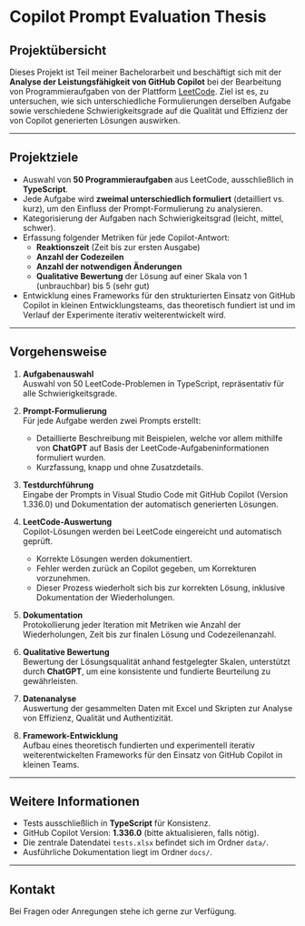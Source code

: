 # Copilot Prompt Evaluation Thesis

## Projektübersicht

Dieses Projekt ist Teil meiner Bachelorarbeit und beschäftigt sich mit der **Analyse der Leistungsfähigkeit von GitHub Copilot** bei der Bearbeitung von Programmieraufgaben von der Plattform [LeetCode](https://leetcode.com/). Ziel ist es, zu untersuchen, wie sich unterschiedliche Formulierungen derselben Aufgabe sowie verschiedene Schwierigkeitsgrade auf die Qualität und Effizienz der von Copilot generierten Lösungen auswirken.

---

## Projektziele

- Auswahl von **50 Programmieraufgaben** aus LeetCode, ausschließlich in **TypeScript**.
- Jede Aufgabe wird **zweimal unterschiedlich formuliert** (detailliert vs. kurz), um den Einfluss der Prompt-Formulierung zu analysieren.
- Kategorisierung der Aufgaben nach Schwierigkeitsgrad (leicht, mittel, schwer).
- Erfassung folgender Metriken für jede Copilot-Antwort:
  - **Reaktionszeit** (Zeit bis zur ersten Ausgabe)
  - **Anzahl der Codezeilen**
  - **Anzahl der notwendigen Änderungen**
  - **Qualitative Bewertung** der Lösung auf einer Skala von 1 (unbrauchbar) bis 5 (sehr gut)
- Entwicklung eines Frameworks für den strukturierten Einsatz von GitHub Copilot in kleinen Entwicklungsteams, das theoretisch fundiert ist und im Verlauf der Experimente iterativ weiterentwickelt wird.

---

## Vorgehensweise

1. **Aufgabenauswahl**  
   Auswahl von 50 LeetCode-Problemen in TypeScript, repräsentativ für alle Schwierigkeitsgrade.

2. **Prompt-Formulierung**  
   Für jede Aufgabe werden zwei Prompts erstellt:  
   - Detaillierte Beschreibung mit Beispielen, welche vor allem mithilfe von **ChatGPT** auf Basis der LeetCode-Aufgabeninformationen formuliert wurden.  
   - Kurzfassung, knapp und ohne Zusatzdetails.

3. **Testdurchführung**  
   Eingabe der Prompts in Visual Studio Code mit GitHub Copilot (Version 1.336.0) und Dokumentation der automatisch generierten Lösungen.

4. **LeetCode-Auswertung**  
   Copilot-Lösungen werden bei LeetCode eingereicht und automatisch geprüft.  
   - Korrekte Lösungen werden dokumentiert.  
   - Fehler werden zurück an Copilot gegeben, um Korrekturen vorzunehmen.  
   - Dieser Prozess wiederholt sich bis zur korrekten Lösung, inklusive Dokumentation der Wiederholungen.

5. **Dokumentation**  
   Protokollierung jeder Iteration mit Metriken wie Anzahl der Wiederholungen, Zeit bis zur finalen Lösung und Codezeilenanzahl.

6. **Qualitative Bewertung**  
   Bewertung der Lösungsqualität anhand festgelegter Skalen, unterstützt durch **ChatGPT**, um eine konsistente und fundierte Beurteilung zu gewährleisten.

7. **Datenanalyse**  
   Auswertung der gesammelten Daten mit Excel und Skripten zur Analyse von Effizienz, Qualität und Authentizität.

8. **Framework-Entwicklung**  
   Aufbau eines theoretisch fundierten und experimentell iterativ weiterentwickelten Frameworks für den Einsatz von GitHub Copilot in kleinen Teams.

---

## Weitere Informationen

- Tests ausschließlich in **TypeScript** für Konsistenz.  
- GitHub Copilot Version: **1.336.0** (bitte aktualisieren, falls nötig).  
- Die zentrale Datendatei `tests.xlsx` befindet sich im Ordner `data/`.  
- Ausführliche Dokumentation liegt im Ordner `docs/`.

---

## Kontakt

Bei Fragen oder Anregungen stehe ich gerne zur Verfügung.
